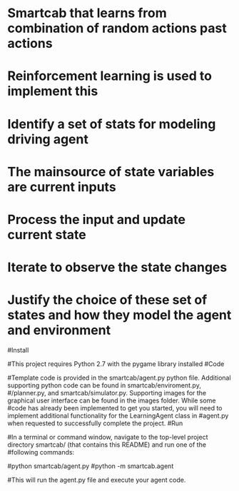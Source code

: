 # Smartcab that learns from combination of random actions past actions
# Reinforcement learning is used to implement this
# Identify a set of stats for modeling driving agent
# The mainsource of state variables are current inputs
# Process the input and update current state
# Iterate to observe the state changes
# Justify the choice of these set of states and how they model the agent and environment
#Install

#This project requires Python 2.7 with the pygame library installed
#Code

#Template code is provided in the smartcab/agent.py python file. Additional supporting python code can be found in smartcab/enviroment.py, #/planner.py, and smartcab/simulator.py. Supporting images for the graphical user interface can be found in the images folder. While some #code has already been implemented to get you started, you will need to implement additional functionality for the LearningAgent class in #agent.py when requested to successfully complete the project.
#Run

#In a terminal or command window, navigate to the top-level project directory smartcab/ (that contains this README) and run one of the #following commands:

#python smartcab/agent.py
#python -m smartcab.agent

#This will run the agent.py file and execute your agent code.
